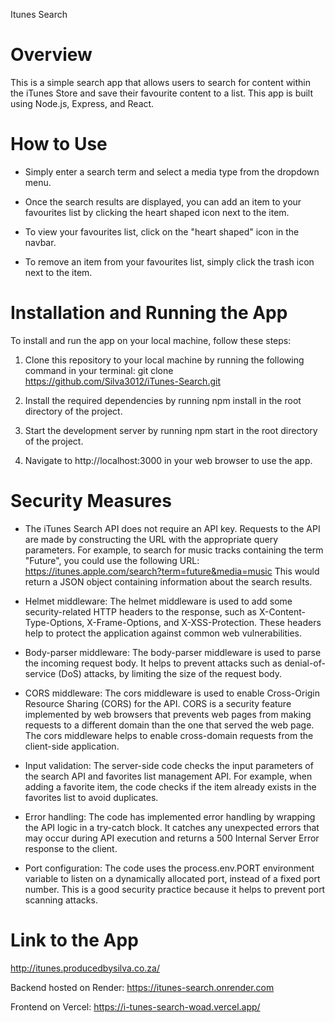 Itunes Search

# Overview

This is a simple search app that allows users to search for content within the iTunes Store and save their favourite content to a list. This app is built using Node.js, Express, and React.

# How to Use

- Simply enter a search term and select a media type from the dropdown menu.

- Once the search results are displayed, you can add an item to your favourites list by clicking the heart shaped icon next to the item.

- To view your favourites list, click on the "heart shaped" icon in the navbar.

- To remove an item from your favourites list, simply click the trash icon next to the item.

# Installation and Running the App

To install and run the app on your local machine, follow these steps:

1. Clone this repository to your local machine by running the following
   command in your terminal: git clone https://github.com/Silva3012/iTunes-Search.git

2. Install the required dependencies by running npm install in the root directory of the project.

3. Start the development server by running npm start in the root directory of the project.

4. Navigate to http://localhost:3000 in your web browser to use the app.

# Security Measures

- The iTunes Search API does not require an API key. Requests to the API are made by constructing the URL with the appropriate query parameters. For example, to search for music tracks containing the term "Future", you could use the following URL:
  https://itunes.apple.com/search?term=future&media=music
  This would return a JSON object containing information about the search results.

- Helmet middleware: The helmet middleware is used to add some security-related HTTP headers to the response, such as X-Content-Type-Options, X-Frame-Options, and X-XSS-Protection. These headers help to protect the application against common web vulnerabilities.

- Body-parser middleware: The body-parser middleware is used to parse the incoming request body. It helps to prevent attacks such as denial-of-service (DoS) attacks, by limiting the size of the request body.

- CORS middleware: The cors middleware is used to enable Cross-Origin Resource Sharing (CORS) for the API. CORS is a security feature implemented by web browsers that prevents web pages from making requests to a different domain than the one that served the web page. The cors middleware helps to enable cross-domain requests from the client-side application.

- Input validation: The server-side code checks the input parameters of the search API and favorites list management API. For example, when adding a favorite item, the code checks if the item already exists in the favorites list to avoid duplicates.

- Error handling: The code has implemented error handling by wrapping the API logic in a try-catch block. It catches any unexpected errors that may occur during API execution and returns a 500 Internal Server Error response to the client.

- Port configuration: The code uses the process.env.PORT environment variable to listen on a dynamically allocated port, instead of a fixed port number. This is a good security practice because it helps to prevent port scanning attacks.

# Link to the App
http://itunes.producedbysilva.co.za/

Backend hosted on Render: https://itunes-search.onrender.com

Frontend on Vercel: https://i-tunes-search-woad.vercel.app/